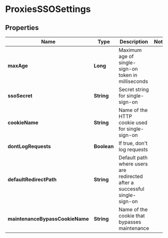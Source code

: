 # ProxiesSSOSettings

## Properties
Name | Type | Description | Notes
------------ | ------------- | ------------- | -------------
**maxAge** | **Long** | Maximum age of single-sign-on token in milliseconds | 
**ssoSecret** | **String** | Secret string for single-sign-on | 
**cookieName** | **String** | Name of the HTTP cookie used for single-sign-on | 
**dontLogRequests** | **Boolean** | If true, don&#x27;t log requests | 
**defaultRedirectPath** | **String** | Default path where users are redirected after a successful single-sign-on | 
**maintenanceBypassCookieName** | **String** | Name of the cookie that bypasses maintenance | 
